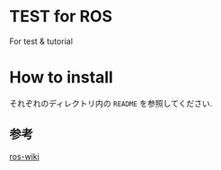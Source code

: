 # TEST for ROS

For test & tutorial

# How to install

それぞれのディレクトリ内の `README` を参照してください.

## 参考
[ros-wiki](https://wiki.ros.org)
